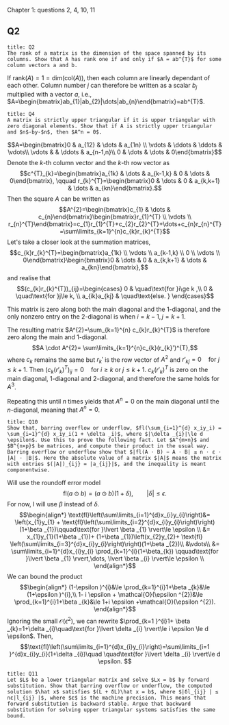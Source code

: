 Chapter 1: questions 2, 4, 10, 11

## Q2

```ad-question
title: Q2
The rank of a matrix is the dimension of the space spanned by its columns. Show that A has rank one if and only if $A = ab^{T}$ for some column vectors a and b.

```

If $\text{rank}(A)=1=\text{dim}(\text{col}(A))$, then each column are linearly dependant of each other. Column number $j$ can therefore be written as a scalar $b_{j}$ multiplied with a vector $a$, i.e., $A=\begin{bmatrix}ab_{1}|ab_{2}|\dots|ab_{n}\end{bmatrix}=ab^{T}$. 

```ad-question
title: Q4
A matrix is strictly upper triangular if it is upper triangular with zero diagonal elements. Show that if A is strictly upper triangular and $n$-by-$n$, then $A^n = 0$.

```
$$A=\begin{bmatrix}0 & a_{12}  & \dots  & a_{1n} \\ \vdots & \ddots & \ddots  & \vdots\\ \vdots &   & \ddots  & a_{n-1,n}\\ 0 &  \dots & \dots  & 0\end{bmatrix}$$
Denote the $k$-th column vector and the $k$-th row vector as
$$c^{T}_{k}=\begin{bmatrix}a_{1k} & \dots & a_{k-1,k} & 0 & \dots & 0\end{bmatrix}, \qquad r_{k}^{T}=\begin{bmatrix}0 & \dots & 0 & a_{k,k+1} & \dots & a_{kn}\end{bmatrix}.$$
Then the square $A$ can be written as
$$A^{2}=\begin{bmatrix}c_{1}  & \dots & c_{n}\end{bmatrix}\begin{bmatrix}r_{1}^{T} \\   \vdots  \\ r_{n}^{T}\end{bmatrix}=c_{1}r_{1}^{T}+c_{2}r_{2}^{T}+\dots+c_{n}r_{n}^{T}=\sum\limits_{k=1}^{n}c_{k}r_{k}^{T}$$
Let's take a closer look at the summation matrices,
$$c_{k}r_{k}^{T}=\begin{bmatrix}a_{1k} \\ \vdots \\ a_{k-1,k} \\ 0 \\ \vdots \\ 0\end{bmatrix}\begin{bmatrix}0 & \dots & 0 & a_{k,k+1} & \dots & a_{kn}\end{bmatrix},$$
and realise that 
$$(c_{k}r_{k}^{T})_{ij}=\begin{cases}
0 & \quad\text{for }i\ge k ,\\
0  & \quad\text{for }j\le k, \\
a_{ik}a_{kj} & \quad\text{else. }
\end{cases}$$

This matrix is zero along both the main diagonal and the 1-diagonal, and the only nonzero entry on the 2-diagonal is when $i=k-1, j=k+1$.

The resulting matrix $A^{2}=\sum_{k=1}^{n} c_{k}r_{k}^{T}$ is therefore zero along the main and 1-diagonal.
$$A \cdot A^{2}= \sum\limits_{k=1}^{n}c_{k}(r_{k}')^{T},$$
where $c_{k}$ remains the same but $r_{k}'$ is the row vector of $A^{2}$ and $r'_{kj}=0\quad\text{for }j\le k+1$. 
Then $(c_{k}(r'_{k})^{T})_{ij}=0 \quad\text{for }i\ge k \text{ or }j\le k+1$. 
$c_{k}(r'_{k})^{T}$ is zero on the main diagonal, 1-diagonal and 2-diagonal, and therefore the same holds for $A^{3}$.

Repeating this until $n$ times yields that $A^{n}=0$ on the main diagonal until the $n$-diagonal, meaning that $A^{n}=0$.

```ad-question
title: Q10
Show that, barring overflow or underflow, $fl(\sum_{i=1}^{d} x_iy_i) = \sum_{i=1}^{d} x_iy_i(1 + \delta _i)$, where $|\delta _{i}|\le d \epsilon$. Use this to prove the following fact. Let $A^{m×n}$ and $B^{n×p}$ be matrices, and compute their product in the usual way. Barring overflow or underflow show that $|fl(A · B) − A · B| ≤ n · ε · |A| · |B|$. Here the absolute value of a matrix $|A|$ means the matrix with entries $(|A|)_{ij} = |a_{ij}|$, and the inequality is meant componentwise.
```
Will use the roundoff error model 
$$\text{fl}(a \odot b)=(a \odot b)(1+\delta ), \qquad \lvert \delta  \rvert\le \epsilon .$$
For now, I will use $\beta$ instead of $\delta$.
$$\begin{align*}
\text{fl}\left(\sum\limits_{i=1}^{d}x_{i}y_{i}\right)&= \left(x_{1}y_{1} + \text{fl}\left(\sum\limits_{i=2}^{d}x_{i}y_{i}\right)\right)(1+\beta _{1})\qquad\text{for }\lvert \beta _{1} \rvert\le \epsilon \\
	&= x_{1}y_{1}(1+\beta _{1})+ (1+\beta _{1})\left(x_{2}y_{2}+ \text{fl} \left(\sum\limits_{i=3}^{d}x_{i}y_{i}\right)\right)(1+\beta _{2})\\
&\vdots\\
	 &= \sum\limits_{i=1}^{d}x_{i}y_{i} \prod_{k=1}^{i}(1+\beta_{k}) \qquad\text{for }\lvert \beta _{1} \rvert,\dots, \lvert \beta _{i} \rvert\le \epsilon \\
\end{align*}$$
We can bound the product
$$\begin{align*}
(1-\epsilon )^{i}&\le \prod_{k=1}^{i}1+\beta _{k}&\le (1+\epsilon )^{i},\\
1- i \epsilon + \mathcal{O}(\epsilon ^{2})&\le \prod_{k=1}^{i}1+\beta _{k}&\le 1+i \epsilon +\mathcal{O}(\epsilon ^{2}).
\end{align*}$$
Ignoring the small $\mathcal{O}(\epsilon ^{2})$, we can rewrite $\prod_{k=1 }^{i}1+ \beta _{k}=1+\delta _{i}\quad\text{for }\lvert \delta _{i} \rvert\le i \epsilon \le d \epsilon$. Then,
$$\text{fl}\left(\sum\limits_{i=1}^{d}x_{i}y_{i}\right)=\sum\limits_{i=1 }^{d}x_{i}y_{i}(1+\delta _{i})\quad \quad\text{for }\lvert \delta _{i} \rvert\le d \epsilon. $$


```ad-question
title: Q11
Let $L$ be a lower triangular matrix and solve $Lx = b$ by forward substitution. Show that barring overflow or underflow, the computed solution $\hat x$ satisfies $(L + δL)\hat x = b$, where $|δl_{ij} | ≤ nε|l_{ij} |$, where $ε$ is the machine precision. This means that forward substitution is backward stable. Argue that backward substitution for solving upper triangular systems satisfies the same bound.

```
